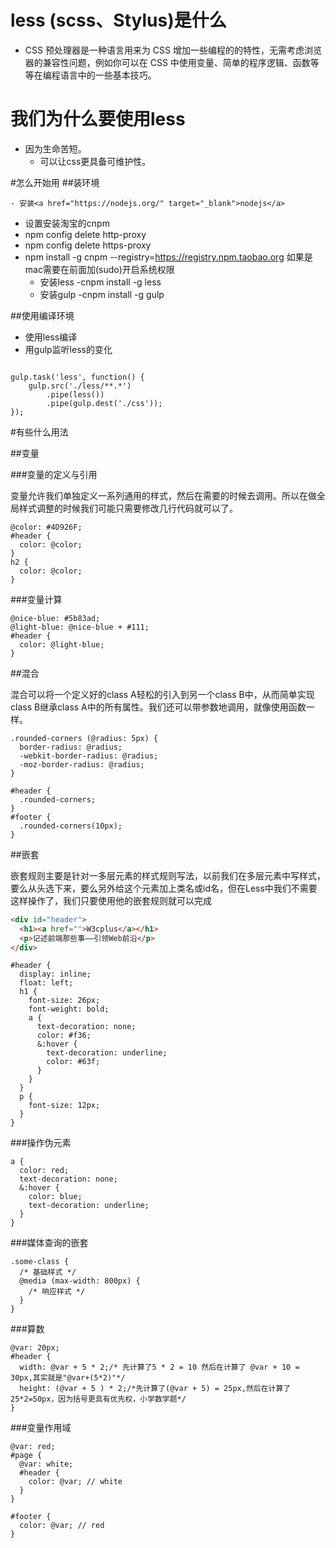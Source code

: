 # less (scss、Stylus)是什么
	
- CSS 预处理器是一种语言用来为 CSS 增加一些编程的的特性，无需考虑浏览器的兼容性问题，例如你可以在 CSS 中使用变量、简单的程序逻辑、函数等等在编程语言中的一些基本技巧。

# 我们为什么要使用less
  - 因为生命苦短。
	- 可以让css更具备可维护性。

#怎么开始用
##装环境

	- 安装<a href="https://nodejs.org/" target="_blank">nodejs</a>
  - 设置安装淘宝的cnpm
  - npm config delete http-proxy
  - npm config delete https-proxy
  - npm install -g cnpm --registry=https://registry.npm.taobao.org  如果是mac需要在前面加(sudo)开启系统权限
	- 安装less
		-cnpm install -g less
	- 安装gulp
    -cnpm install -g gulp

##使用编译环境

- 使用less编译
- 用gulp监听less的变化

```json

```

```less 
gulp.task('less', function() {
    gulp.src('./less/**.*')
        .pipe(less())
        .pipe(gulp.dest('./css'));
});
```

#有些什么用法

##变量

###变量的定义与引用

变量允许我们单独定义一系列通用的样式，然后在需要的时候去调用。所以在做全局样式调整的时候我们可能只需要修改几行代码就可以了。

```less
@color: #4D926F;
#header {
  color: @color;
}
h2 {
  color: @color;
}
```

###变量计算

```less
@nice-blue: #5b83ad;
@light-blue: @nice-blue + #111;
#header {
  color: @light-blue;
}
```


##混合

混合可以将一个定义好的class A轻松的引入到另一个class B中，从而简单实现class B继承class A中的所有属性。我们还可以带参数地调用，就像使用函数一样。

```less
.rounded-corners (@radius: 5px) {
  border-radius: @radius;
  -webkit-border-radius: @radius;
  -moz-border-radius: @radius;
}

#header {
  .rounded-corners;
}
#footer {
  .rounded-corners(10px);
}
```

##嵌套

嵌套规则主要是针对一多层元素的样式规则写法，以前我们在多层元素中写样式，要么从头选下来，要么另外给这个元素加上类名或id名，但在Less中我们不需要这样操作了，我们只要使用他的嵌套规则就可以完成

```html
<div id="header">
  <h1><a href="">W3cplus</a></h1>
  <p>记述前端那些事——引领Web前沿</p>
</div>
```

```less
#header {
  display: inline;
  float: left;
  h1 {
    font-size: 26px;
    font-weight: bold;
    a {
      text-decoration: none;
      color: #f36;
      &:hover {
        text-decoration: underline;
        color: #63f;
      }
    }
  }
  p {
    font-size: 12px;
  }
}
```

###操作伪元素

```less
a {
  color: red;
  text-decoration: none;
  &:hover {
    color: blue;
    text-decoration: underline;
  }
}
```

###媒体查询的嵌套
```less
.some-class {
  /* 基础样式 */
  @media (max-width: 800px) {
    /* 响应样式 */
  }
}
```

###算数
```less
@var: 20px;
#header {
  width: @var + 5 * 2;/* 先计算了5 * 2 = 10 然后在计算了 @var + 10 = 30px,其实就是"@var+(5*2)"*/
  height: (@var + 5 ) * 2;/*先计算了(@var + 5) = 25px,然后在计算了25*2=50px，因为括号更具有优先权，小学数学题*/
}
```

###变量作用域
```less
@var: red;
#page {
  @var: white;
  #header {
    color: @var; // white
  }
}

#footer {
  color: @var; // red  
}
```